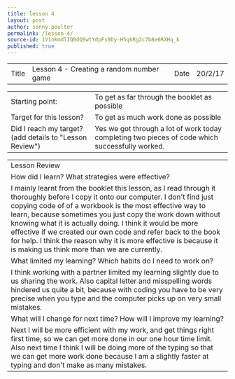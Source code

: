 ```yaml
---
title: lesson 4
layout: post
author: sonny.poulter
permalink: /lesson-4/
source-id: 1V1nkmdlIQ0dQSwtYdpFs0Dy-H5qkRg2c7b8e6RXHq_k
published: true
---
```

<table>
  <tr>
    <td>Title</td>
    <td>Lesson 4 - Creating a random number game</td>
    <td>Date</td>
    <td>20/2/17</td>
  </tr>
</table>


<table>
  <tr>
    <td>Starting point:</td>
    <td>To get as far through the booklet as possible</td>
  </tr>
  <tr>
    <td>Target for this lesson?</td>
    <td>To get as much work done as possible</td>
  </tr>
  <tr>
    <td>Did I reach my target? (add details to "Lesson Review")</td>
    <td>Yes we got through a lot of work today completing two pieces of code which successfully worked.</td>
  </tr>
</table>


<table>
  <tr>
    <td>Lesson Review</td>
  </tr>
  <tr>
    <td>How did I learn? What strategies were effective?</td>
  </tr>
  <tr>
    <td>I mainly learnt from the booklet this lesson, as I read through it thoroughly before I copy it onto our computer. I don't find just copying code of of a workbook is the most effective way to learn, because sometimes you just copy the work down without knowing what it is actually doing. I think it would be more effective if we created our own code and refer back to the book for help. I think the reason why it is more effective is because it is making us think more than we are currently.</td>
  </tr>
  <tr>
    <td>What limited my learning? Which habits do I need to work on?</td>
  </tr>
  <tr>
    <td>I think working with a partner limited my learning slightly due to us sharing the work. Also capital letter and misspelling words hindered us quite a bit, because with coding you have to be very precise when you type and the computer picks up on very small mistakes.</td>
  </tr>
  <tr>
    <td>What will I change for next time? How will I improve my learning?</td>
  </tr>
  <tr>
    <td>Next I will be more efficient with my work, and get things right first time, so we can get more done in our one hour time limit. Also next time I think I will be doing more of the typing so that we can get more work done because I am a slightly faster at typing and don't make as many mistakes.</td>
  </tr>
</table>


